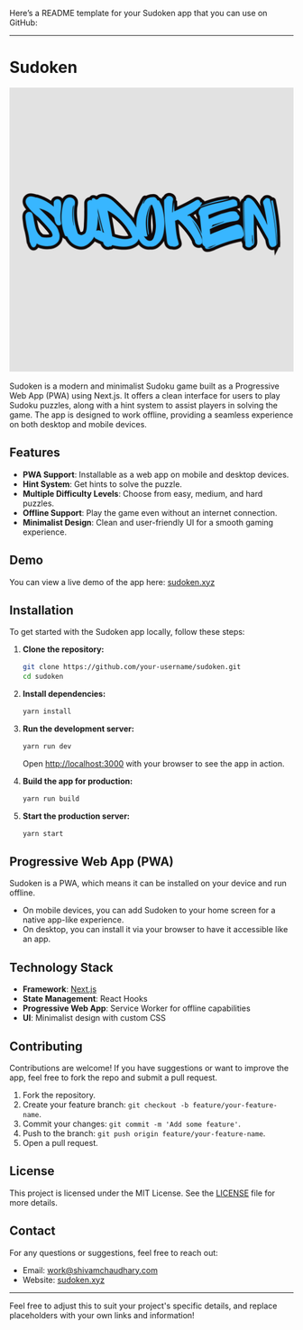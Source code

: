 Here’s a README template for your Sudoken app that you can use on GitHub:

---

# Sudoken

![Sudoken Logo](./logo.png) <!-- Replace with a link to your logo hosted on GitHub or elsewhere -->

Sudoken is a modern and minimalist Sudoku game built as a Progressive Web App (PWA) using Next.js. It offers a clean interface for users to play Sudoku puzzles, along with a hint system to assist players in solving the game. The app is designed to work offline, providing a seamless experience on both desktop and mobile devices.

## Features

- **PWA Support**: Installable as a web app on mobile and desktop devices.
- **Hint System**: Get hints to solve the puzzle.
- **Multiple Difficulty Levels**: Choose from easy, medium, and hard puzzles.
- **Offline Support**: Play the game even without an internet connection.
- **Minimalist Design**: Clean and user-friendly UI for a smooth gaming experience.

## Demo

You can view a live demo of the app here: [sudoken.xyz](https://sudoken.xyz)

## Installation

To get started with the Sudoken app locally, follow these steps:

1. **Clone the repository:**

   ```bash
   git clone https://github.com/your-username/sudoken.git
   cd sudoken
   ```

2. **Install dependencies:**

   ```bash
   yarn install
   ```

3. **Run the development server:**

   ```bash
   yarn run dev
   ```

   Open [http://localhost:3000](http://localhost:3000) with your browser to see the app in action.

4. **Build the app for production:**

   ```bash
   yarn run build
   ```

5. **Start the production server:**

   ```bash
   yarn start
   ```

## Progressive Web App (PWA)

Sudoken is a PWA, which means it can be installed on your device and run offline.

- On mobile devices, you can add Sudoken to your home screen for a native app-like experience.
- On desktop, you can install it via your browser to have it accessible like an app.

## Technology Stack

- **Framework**: [Next.js](https://nextjs.org)
- **State Management**: React Hooks
- **Progressive Web App**: Service Worker for offline capabilities
- **UI**: Minimalist design with custom CSS

## Contributing

Contributions are welcome! If you have suggestions or want to improve the app, feel free to fork the repo and submit a pull request.

1. Fork the repository.
2. Create your feature branch: `git checkout -b feature/your-feature-name`.
3. Commit your changes: `git commit -m 'Add some feature'`.
4. Push to the branch: `git push origin feature/your-feature-name`.
5. Open a pull request.

## License

This project is licensed under the MIT License. See the [LICENSE](LICENSE) file for more details.

## Contact

For any questions or suggestions, feel free to reach out:

- Email: work@shivamchaudhary.com
- Website: [sudoken.xyz](https://sudoken.xyz)

---

Feel free to adjust this to suit your project's specific details, and replace placeholders with your own links and information!